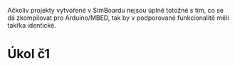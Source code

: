 Ačkoliv projekty vytvořené v SimBoardu nejsou úplně totožné s tím, co se dá zkompilovat pro Arduino/MBED, 
tak by v podporované funkcionalitě měli takřka identické.

# Úkol č1

